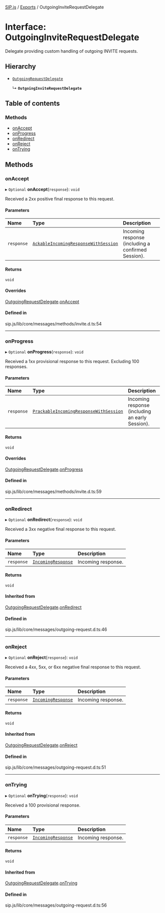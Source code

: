 [SIP.js](../README.md) / [Exports](../modules.md) / OutgoingInviteRequestDelegate

# Interface: OutgoingInviteRequestDelegate

Delegate providing custom handling of outgoing INVITE requests.

## Hierarchy

- [`OutgoingRequestDelegate`](OutgoingRequestDelegate.md)

  ↳ **`OutgoingInviteRequestDelegate`**

## Table of contents

### Methods

- [onAccept](OutgoingInviteRequestDelegate.md#onaccept)
- [onProgress](OutgoingInviteRequestDelegate.md#onprogress)
- [onRedirect](OutgoingInviteRequestDelegate.md#onredirect)
- [onReject](OutgoingInviteRequestDelegate.md#onreject)
- [onTrying](OutgoingInviteRequestDelegate.md#ontrying)

## Methods

### onAccept

▸ `Optional` **onAccept**(`response`): `void`

Received a 2xx positive final response to this request.

#### Parameters

| Name | Type | Description |
| :------ | :------ | :------ |
| `response` | [`AckableIncomingResponseWithSession`](AckableIncomingResponseWithSession.md) | Incoming response (including a confirmed Session). |

#### Returns

`void`

#### Overrides

[OutgoingRequestDelegate](OutgoingRequestDelegate.md).[onAccept](OutgoingRequestDelegate.md#onaccept)

#### Defined in

sip.js/lib/core/messages/methods/invite.d.ts:54

___

### onProgress

▸ `Optional` **onProgress**(`response`): `void`

Received a 1xx provisional response to this request. Excluding 100 responses.

#### Parameters

| Name | Type | Description |
| :------ | :------ | :------ |
| `response` | [`PrackableIncomingResponseWithSession`](PrackableIncomingResponseWithSession.md) | Incoming response (including an early Session). |

#### Returns

`void`

#### Overrides

[OutgoingRequestDelegate](OutgoingRequestDelegate.md).[onProgress](OutgoingRequestDelegate.md#onprogress)

#### Defined in

sip.js/lib/core/messages/methods/invite.d.ts:59

___

### onRedirect

▸ `Optional` **onRedirect**(`response`): `void`

Received a 3xx negative final response to this request.

#### Parameters

| Name | Type | Description |
| :------ | :------ | :------ |
| `response` | [`IncomingResponse`](IncomingResponse.md) | Incoming response. |

#### Returns

`void`

#### Inherited from

[OutgoingRequestDelegate](OutgoingRequestDelegate.md).[onRedirect](OutgoingRequestDelegate.md#onredirect)

#### Defined in

sip.js/lib/core/messages/outgoing-request.d.ts:46

___

### onReject

▸ `Optional` **onReject**(`response`): `void`

Received a 4xx, 5xx, or 6xx negative final response to this request.

#### Parameters

| Name | Type | Description |
| :------ | :------ | :------ |
| `response` | [`IncomingResponse`](IncomingResponse.md) | Incoming response. |

#### Returns

`void`

#### Inherited from

[OutgoingRequestDelegate](OutgoingRequestDelegate.md).[onReject](OutgoingRequestDelegate.md#onreject)

#### Defined in

sip.js/lib/core/messages/outgoing-request.d.ts:51

___

### onTrying

▸ `Optional` **onTrying**(`response`): `void`

Received a 100 provisional response.

#### Parameters

| Name | Type | Description |
| :------ | :------ | :------ |
| `response` | [`IncomingResponse`](IncomingResponse.md) | Incoming response. |

#### Returns

`void`

#### Inherited from

[OutgoingRequestDelegate](OutgoingRequestDelegate.md).[onTrying](OutgoingRequestDelegate.md#ontrying)

#### Defined in

sip.js/lib/core/messages/outgoing-request.d.ts:56
